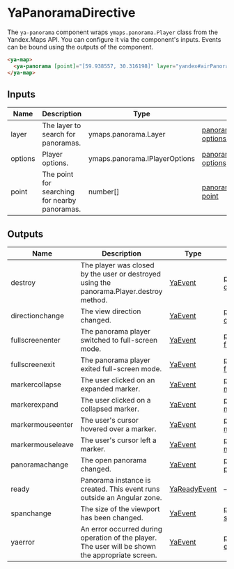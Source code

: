 # YaPanoramaDirective


The `ya-panorama` component wraps `ymaps.panorama.Player` class from the Yandex.Maps API.
You can configure it via the component's inputs.
Events can be bound using the outputs of the component.

```html
<ya-map>
  <ya-panorama [point]="[59.938557, 30.316198]" layer="yandex#airPanorama"></ya-panorama>
</ya-map>
```




## Inputs
| Name    | Description                                       | Type                          | API Reference                                                                                                                                                                  |
| ------- | ------------------------------------------------- | ----------------------------- | ------------------------------------------------------------------------------------------------------------------------------------------------------------------------------ |
| layer   |   The layer to search for panoramas.              | ymaps.panorama.Layer          | [panorama.locate.html#panorama.locate__param-options.layer](https://yandex.com/dev/maps/jsapi/doc/2.1/ref/reference/panorama.locate.html#panorama.locate__param-options.layer) |
| options |   Player options.                                 | ymaps.panorama.IPlayerOptions | [panorama.Player.html#panorama.Player__param-options](https://yandex.com/dev/maps/jsapi/doc/2.1/ref/reference/panorama.Player.html#panorama.Player__param-options)             |
| point   |   The point for searching for nearby panoramas.   | number[]                      | [panorama.locate.html#panorama.locate__param-point](https://yandex.com/dev/maps/jsapi/doc/2.1/ref/reference/panorama.locate.html#panorama.locate__param-point)                 |

## Outputs
| Name             | Description                                                                                          | Type                                    | API Reference                                                                                                                                                                  |
| ---------------- | ---------------------------------------------------------------------------------------------------- | --------------------------------------- | ------------------------------------------------------------------------------------------------------------------------------------------------------------------------------ |
| destroy          |   The player was closed by the user or destroyed using the panorama.Player.destroy method.           | [YaEvent](interfaces/YaEvent)           | [panorama.Player.html#event_detail__event-destroy](https://yandex.com/dev/maps/jsapi/doc/2.1/ref/reference/panorama.Player.html#event_detail__event-destroy)                   |
| directionchange  |   The view direction changed.                                                                        | [YaEvent](interfaces/YaEvent)           | [panorama.Player.html#event_detail__event-directionchange](https://yandex.com/dev/maps/jsapi/doc/2.1/ref/reference/panorama.Player.html#event_detail__event-directionchange)   |
| fullscreenenter  |   The panorama player switched to full-screen mode.                                                  | [YaEvent](interfaces/YaEvent)           | [panorama.Player.html#event_detail__event-fullscreenenter](https://yandex.com/dev/maps/jsapi/doc/2.1/ref/reference/panorama.Player.html#event_detail__event-fullscreenenter)   |
| fullscreenexit   |   The panorama player exited full-screen mode.                                                       | [YaEvent](interfaces/YaEvent)           | [panorama.Player.html#event_detail__event-fullscreenexit](https://yandex.com/dev/maps/jsapi/doc/2.1/ref/reference/panorama.Player.html#event_detail__event-fullscreenexit)     |
| markercollapse   |   The user clicked on an expanded marker.                                                            | [YaEvent](interfaces/YaEvent)           | [panorama.Player.html#event_detail__event-markercollapse](https://yandex.com/dev/maps/jsapi/doc/2.1/ref/reference/panorama.Player.html#event_detail__event-markercollapse)     |
| markerexpand     |   The user clicked on a collapsed marker.                                                            | [YaEvent](interfaces/YaEvent)           | [panorama.Player.html#event_detail__event-markerexpand](https://yandex.com/dev/maps/jsapi/doc/2.1/ref/reference/panorama.Player.html#event_detail__event-markerexpand)         |
| markermouseenter |   The user's cursor hovered over a marker.                                                           | [YaEvent](interfaces/YaEvent)           | [panorama.Player.html#event_detail__event-markermouseenter](https://yandex.com/dev/maps/jsapi/doc/2.1/ref/reference/panorama.Player.html#event_detail__event-markermouseenter) |
| markermouseleave |   The user's cursor left a marker.                                                                   | [YaEvent](interfaces/YaEvent)           | [panorama.Player.html#event_detail__event-markermouseleave](https://yandex.com/dev/maps/jsapi/doc/2.1/ref/reference/panorama.Player.html#event_detail__event-markermouseleave) |
| panoramachange   |   The open panorama changed.                                                                         | [YaEvent](interfaces/YaEvent)           | [panorama.Player.html#event_detail__event-panoramachange](https://yandex.com/dev/maps/jsapi/doc/2.1/ref/reference/panorama.Player.html#event_detail__event-panoramachange)     |
| ready            |   Panorama instance is created. This event runs outside an Angular zone.                             | [YaReadyEvent](interfaces/YaReadyEvent) | —                                                                                                                                                                              |
| spanchange       |   The size of the viewport has been changed.                                                         | [YaEvent](interfaces/YaEvent)           | [panorama.Player.html#event_detail__event-spanchange](https://yandex.com/dev/maps/jsapi/doc/2.1/ref/reference/panorama.Player.html#event_detail__event-spanchange)             |
| yaerror          |   An error occurred during operation of the player. The user will be shown the appropriate screen.   | [YaEvent](interfaces/YaEvent)           | [panorama.Player.html#event_detail__event-error](https://yandex.com/dev/maps/jsapi/doc/2.1/ref/reference/panorama.Player.html#event_detail__event-error)                       |